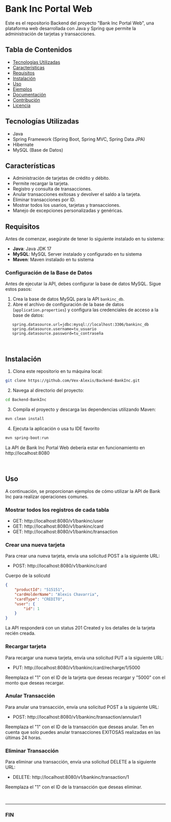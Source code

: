 # Bank Inc Portal Web

Este es el repositorio Backend del proyecto "Bank Inc Portal Web", una plataforma web desarrollada con Java y Spring que permite la administración de tarjetas y transacciones.

## Tabla de Contenidos

- [Tecnologías Utilizadas](#tecnologías)
- [Características](#características)
- [Requisitos](#requisitos)
- [Instalación](#instalación)
- [Uso](#uso)
- [Ejemplos](#ejemplos)
- [Documentación](#documentación)
- [Contribución](#contribución)
- [Licencia](#licencia)

## Tecnologías Utilizadas

- Java
- Spring Framework (Spring Boot, Spring MVC, Spring Data JPA)
- Hibernate
- MySQL (Base de Datos)


## Características

- Administración de tarjetas de crédito y débito.
- Permite recargar la tarjeta.
- Registro y consulta de transacciones.
- Anular transacciones exitosas y devolver el saldo a la tarjeta.
- Eliminar transacciones por ID.
- Mostrar todos los usarios, tarjetas y transacciones.
- Manejo de excepciones personalizadas y genéricas.

## Requisitos

Antes de comenzar, asegúrate de tener lo siguiente instalado en tu sistema:
- **Java**: Java JDK 17
- **MySQL**: MySQL Server instalado y configurado en tu sistema
- **Maven**: Maven instalado en tu sistema

### Configuración de la Base de Datos

Antes de ejecutar la API, debes configurar la base de datos MySQL. Sigue estos pasos:
1. Crea la base de datos MySQL para la API `bankinc_db`.
2. Abre el archivo de configuración de la base de datos (`application.properties`) y configura las credenciales de acceso a la base de datos:

```properties
   spring.datasource.url=jdbc:mysql://localhost:3306/bankinc_db
   spring.datasource.username=tu_usuario
   spring.datasource.password=tu_contraseña
```
<br> <!-- Este es un salto de línea -->

## Instalación

1. Clona este repositorio en tu máquina local:
```bash
git clone https://github.com/Vex-Alexis/Backend-BankInc.git
```

2. Navega al directorio del proyecto:
```bash
cd Backend-BankInc
```

3. Compila el proyecto y descarga las dependencias utilizando Maven:
```bash
mvn clean install
```

4. Ejecuta la aplicación o usa tu IDE favorito
```bash
mvn spring-boot:run
```
La API de Bank Inc Portal Web debería estar en funcionamiento en http://localhost:8080

<br> <!-- Este es un salto de línea -->

## Uso

A continuación, se proporcionan ejemplos de cómo utilizar la API de Bank Inc para realizar operaciones comunes.

### Mostrar todos los registros de cada tabla

- GET: http://localhost:8080/v1/bankinc/user
- GET: http://localhost:8080/v1/bankinc/card
- GET: http://localhost:8080/v1/bankinc/transaction

### Crear una nueva tarjeta

Para crear una nueva tarjeta, envía una solicitud POST a la siguiente URL:

- POST: http://localhost:8080/v1/bankinc/card

Cuerpo de la solicutd

```json
{
    "productId": "515151",
    "cardHolderName": "Alexis Chavarria",
    "cardType": "CREDITO",
    "user": {
        "id": 1
    }
}
```
La API responderá con un status 201 Created y los detalles de la tarjeta recién creada.


### Recargar tarjeta

Para recargar una nueva tarjeta, envía una solicitud PUT a la siguiente URL:

- PUT: http://localhost:8080/v1/bankinc/card/recharge/1/5000

Reemplaza el "1" con el ID de la tarjeta que deseas recargar y "5000" con el monto que deseas recargar.


### Anular Transacción

Para anular una transacción, envía una solicitud POST a la siguiente URL:

- POST: http://localhost:8080/v1/bankinc/transaction/annular/1

Reemplaza el "1" con el ID de la transacción que deseas anular. Ten en cuenta que solo puedes anular transacciones EXITOSAS realizadas en las últimas 24 horas.


### Eliminar Transacción

Para eliminar una transacción, envía una solicitud DELETE a la siguiente URL:

- DELETE: http://localhost:8080/v1/bankinc/transaction/1

Reemplaza el "1" con el ID de la transacción que deseas eliminar.

<br> <!-- Este es un salto de línea -->

---

### **FIN**























